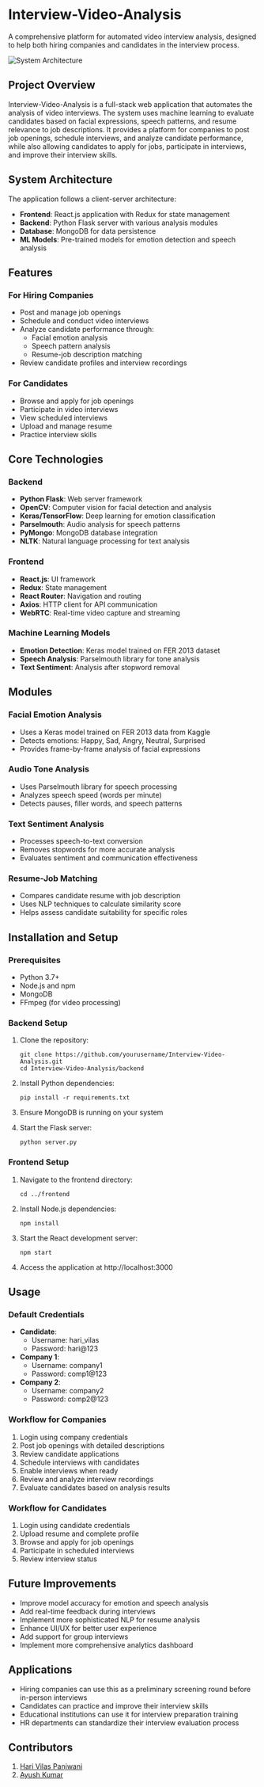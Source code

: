 # Interview-Video-Analysis

A comprehensive platform for automated video interview analysis, designed to help both hiring companies and candidates in the interview process.

![System Architecture](hiring_dependency.png)

## Project Overview

Interview-Video-Analysis is a full-stack web application that automates the analysis of video interviews. The system uses machine learning to evaluate candidates based on facial expressions, speech patterns, and resume relevance to job descriptions. It provides a platform for companies to post job openings, schedule interviews, and analyze candidate performance, while also allowing candidates to apply for jobs, participate in interviews, and improve their interview skills.

## System Architecture

The application follows a client-server architecture:

- **Frontend**: React.js application with Redux for state management
- **Backend**: Python Flask server with various analysis modules
- **Database**: MongoDB for data persistence
- **ML Models**: Pre-trained models for emotion detection and speech analysis

## Features

### For Hiring Companies

- Post and manage job openings
- Schedule and conduct video interviews
- Analyze candidate performance through:
  - Facial emotion analysis
  - Speech pattern analysis
  - Resume-job description matching
- Review candidate profiles and interview recordings

### For Candidates

- Browse and apply for job openings
- Participate in video interviews
- View scheduled interviews
- Upload and manage resume
- Practice interview skills

## Core Technologies

### Backend

- **Python Flask**: Web server framework
- **OpenCV**: Computer vision for facial detection and analysis
- **Keras/TensorFlow**: Deep learning for emotion classification
- **Parselmouth**: Audio analysis for speech patterns
- **PyMongo**: MongoDB database integration
- **NLTK**: Natural language processing for text analysis

### Frontend

- **React.js**: UI framework
- **Redux**: State management
- **React Router**: Navigation and routing
- **Axios**: HTTP client for API communication
- **WebRTC**: Real-time video capture and streaming

### Machine Learning Models

- **Emotion Detection**: Keras model trained on FER 2013 dataset
- **Speech Analysis**: Parselmouth library for tone analysis
- **Text Sentiment**: Analysis after stopword removal

## Modules

### Facial Emotion Analysis

- Uses a Keras model trained on FER 2013 data from Kaggle
- Detects emotions: Happy, Sad, Angry, Neutral, Surprised
- Provides frame-by-frame analysis of facial expressions

### Audio Tone Analysis

- Uses Parselmouth library for speech processing
- Analyzes speech speed (words per minute)
- Detects pauses, filler words, and speech patterns

### Text Sentiment Analysis

- Processes speech-to-text conversion
- Removes stopwords for more accurate analysis
- Evaluates sentiment and communication effectiveness

### Resume-Job Matching

- Compares candidate resume with job description
- Uses NLP techniques to calculate similarity score
- Helps assess candidate suitability for specific roles

## Installation and Setup

### Prerequisites

- Python 3.7+
- Node.js and npm
- MongoDB
- FFmpeg (for video processing)

### Backend Setup

1. Clone the repository:

   ```
   git clone https://github.com/yourusername/Interview-Video-Analysis.git
   cd Interview-Video-Analysis/backend
   ```

2. Install Python dependencies:

   ```
   pip install -r requirements.txt
   ```

3. Ensure MongoDB is running on your system

4. Start the Flask server:
   ```
   python server.py
   ```

### Frontend Setup

1. Navigate to the frontend directory:

   ```
   cd ../frontend
   ```

2. Install Node.js dependencies:

   ```
   npm install
   ```

3. Start the React development server:

   ```
   npm start
   ```

4. Access the application at http://localhost:3000

## Usage

### Default Credentials

- **Candidate**:
  - Username: hari_vilas
  - Password: hari@123
- **Company 1**:
  - Username: company1
  - Password: comp1@123
- **Company 2**:
  - Username: company2
  - Password: comp2@123

### Workflow for Companies

1. Login using company credentials
2. Post job openings with detailed descriptions
3. Review candidate applications
4. Schedule interviews with candidates
5. Enable interviews when ready
6. Review and analyze interview recordings
7. Evaluate candidates based on analysis results

### Workflow for Candidates

1. Login using candidate credentials
2. Upload resume and complete profile
3. Browse and apply for job openings
4. Participate in scheduled interviews
5. Review interview status

## Future Improvements

- Improve model accuracy for emotion and speech analysis
- Add real-time feedback during interviews
- Implement more sophisticated NLP for resume analysis
- Enhance UI/UX for better user experience
- Add support for group interviews
- Implement more comprehensive analytics dashboard

## Applications

- Hiring companies can use this as a preliminary screening round before in-person interviews
- Candidates can practice and improve their interview skills
- Educational institutions can use it for interview preparation training
- HR departments can standardize their interview evaluation process

## Contributors

1. [Hari Vilas Panjwani](https://github.com/harivilasp)
2. [Ayush Kumar](https://github.com/ayush1920)
